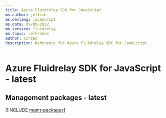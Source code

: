 ```yaml
---
title: Azure Fluidrelay SDK for JavaScript
ms.author: jeffish
ms.devlang: javascript
ms.data: 09/05/2022
ms.service: fluidrelay
ms.topic: reference
author: xirzec
description: Reference for Azure Fluidrelay SDK for JavaScript
---
```

# Azure Fluidrelay SDK for JavaScript - latest

## Management packages - latest
[!INCLUDE [mgmt-packages](fluidrelay-mgmt-index.md)]